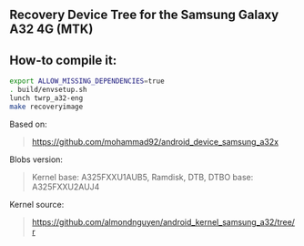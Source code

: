 ## Recovery Device Tree for the Samsung Galaxy A32 4G (MTK)

## How-to compile it:

```sh
export ALLOW_MISSING_DEPENDENCIES=true
. build/envsetup.sh
lunch twrp_a32-eng
make recoveryimage
```

Based on:
> https://github.com/mohammad92/android_device_samsung_a32x

Blobs version:
> Kernel base: A325FXXU1AUB5,
> Ramdisk, DTB, DTBO base: A325FXXU2AUJ4

Kernel source:
> https://github.com/almondnguyen/android_kernel_samsung_a32/tree/r
